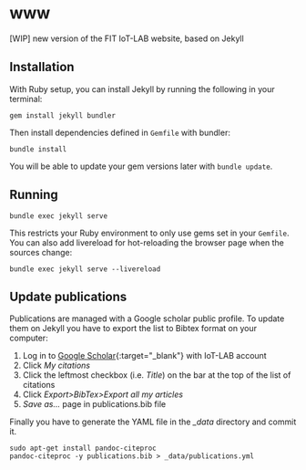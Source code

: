 # www
[WIP] new version of the FIT IoT-LAB website, based on Jekyll

## Installation
With Ruby setup, you can install Jekyll by running the following in your terminal:

    gem install jekyll bundler

Then install dependencies defined in `Gemfile` with bundler:

    bundle install

You will be able to update your gem versions later with `bundle update`.

## Running

    bundle exec jekyll serve

This restricts your Ruby environment to only use gems set in your `Gemfile`.
You can also add livereload for hot-reloading the browser page when the sources change:

    bundle exec jekyll serve --livereload

## Update publications
Publications are managed with a Google scholar public profile. To update them on Jekyll you have to export the list to Bibtex format on your computer:

1. Log in to [Google Scholar](https://scholar.google.com){:target="_blank"} with IoT-LAB account
2. Click *My citations*
3. Click the leftmost checkbox (i.e. *Title*) on the bar at the top of the list of citations
4. Click *Export>BibTex>Export all my articles*
5. *Save as...* page in publications.bib file

Finally you have to generate the YAML file in the *_data* directory and commit it.

    sudo apt-get install pandoc-citeproc
    pandoc-citeproc -y publications.bib > _data/publications.yml

